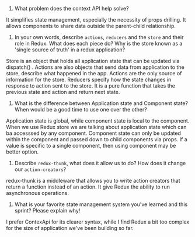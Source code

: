 1. What problem does the context API help solve?

It simplifies state management, especially the necessity of props drilling. It allows components to share data outside the parent-child relationship.

1. In your own words, describe `actions`, `reducers` and the `store` and their role in Redux. What does each piece do? Why is the store known as a 'single source of truth' in a redux application?

Store is an object that holds all application state that can be updated via dispatch() .
Actions are also objects that send data from application to the store, describe what happened in the app. Actions are the only source of information for the store.
Reducers specify how the state changes in response to action sent to the store. It is a pure function that takes the previous state and action and return next state.

1. What is the difference between Application state and Component state? When would be a good time to use one over the other?

Application state is global, while component state is local to the component.
When we use Redux store we are talking about application state which can ba accesssed by
any component. Component state can only be updated within the component and passed down to child components via props.
If a value is specific to a single component, then using component may be better option.

1. Describe `redux-thunk`, what does it allow us to do? How does it change our `action-creators`?

redux-thunk is a middleware that allows you to write action creators that return a function instead of an action. It give Redux the ability to run asynchronous operations.

1. What is your favorite state management system you've learned and this sprint? Please explain why!

I prefer ContexApi for its clearer syntax, while I find Redux a bit too complex for the size of application we've been building so far.
